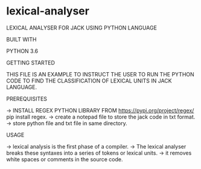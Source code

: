 # lexical-analyser
LEXICAL ANALYSER FOR JACK USING PYTHON LANGUAGE

BUILT WITH 

PYTHON 3.6

GETTING STARTED 

THIS FILE IS AN EXAMPLE TO INSTRUCT THE USER TO RUN THE PYTHON CODE TO FIND THE CLASSIFICATION
OF LEXICAL UNITS IN JACK LANGUAGE.

PREREQUISITES

-> INSTALL REGEX PYTHON LIBRARY FROM https://pypi.org/project/regex/ 
pip install regex.
-> create a notepad file to store the jack code in txt format.
-> store python file and txt file in same directory.

USAGE

-> lexical analysis is the first phase of a compiler.
-> The lexical analyser breaks these syntaxes into a series of tokens or lexical units.
-> it removes white spaces or comments in the source code.

